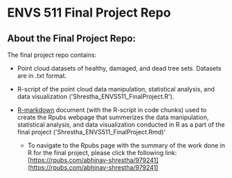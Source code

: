 # ENVS 511 Final Project Repo

## About the Final Project Repo:
The final project repo contains: 

* Point cloud datasets of healthy, damaged, and dead tree sets. Datasets are in .txt format. 
* R-script of the point cloud data manipulation, statistical analysis, and data visualization ('Shrestha_ENVS511_FinalProject.R').
* [R-markdown](https://rmarkdown.rstudio.com/) document (with the R-script in code chunks) used to create the Rpubs webpage that summerizes the data manipulation, statistical analysis, and data visualization conducted in R as a part of the final project ('Shrestha_ENVS511_FinalProject.Rmd)'

    + To navigate to the Rpubs page with the summary of the work done in R for the final project, please click the following link: [https://rpubs.com/abhinav-shrestha/979241](https://rpubs.com/abhinav-shrestha/979241) 